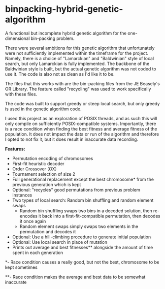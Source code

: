 # binpacking-hybrid-genetic-algorithm
A functional but incomplete hybrid genetic algorithm for the one-dimensional bin-packing problem.

There were several ambitions for this genetic algorithm that unfortunately were not sufficiently implemented within the timeframe for the project. Namely, there is a choice of "Lamarckian" and "Baldwinian" style of local search, but only Lamarckian is fully implemented. The backbone of the Baldwinian style is built, but the actual genetic algorithm was not coded to use it. The code is also not as clean as I'd like it to be.

The files that this works with are the bin-packing files from the JE Beasely's OR Library. The feature called "recycling" was used to work specifically with these files.

The code was built to support greedy or steep local search, but only greedy is used in the genetic algorithm code.

I used this project as an exploration of POSIX threads, and as such this will only compile on sufficiently POSIX-compatible systems. Importantly, there is a race condition when finding the best fitness and average fitness of the population. It does not impact the data or run of the algorithm and therefore I opted to not fix it, but it does result in inaccurate data recording.

**Features:**
- Permutation encoding of chromosomes
- First-fit heuristic decoder
- Order Crossover (OX)
- Tournament selection of size 2
- Full generational replacement except the best chromosome* from the previous generation which is kept
- Optional: "recycles" good permutations from previous problem instances
- Two types of local search: Random bin shuffling and random element swaps
  - Random bin shuffling swaps two bins in a decoded solution, then re-encodes it back into a first-fit-compatible permutation, then decodes it once again
  - Random element swaps simply swaps two elements in the permutation and decodes it
- Optional: Use a hill-climbing procedure to generate initial population
- Optional: Use local search in place of mutation
- Prints out average and best fitnesses** alongside the amount of time spent in each generation

\*- Race condition causes a really good, but not the best, chromosome to be kept sometimes

\*\*- Race condition makes the average and best data to be somewhat inaccurate
